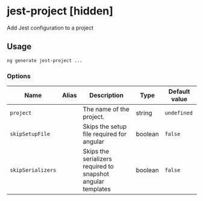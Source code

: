 # jest-project [hidden]

Add Jest configuration to a project

## Usage

```bash
ng generate jest-project ...

```

### Options

| Name              | Alias | Description                                                  | Type    | Default value |
| ----------------- | ----- | ------------------------------------------------------------ | ------- | ------------- |
| `project`         |       | The name of the project.                                     | string  | `undefined`   |
| `skipSetupFile`   |       | Skips the setup file required for angular                    | boolean | `false`       |
| `skipSerializers` |       | Skips the serializers required to snapshot angular templates | boolean | `false`       |
